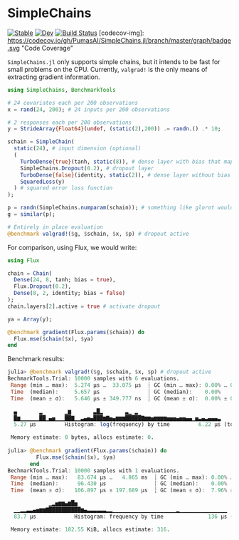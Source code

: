 # SimpleChains

[![Stable](https://img.shields.io/badge/docs-stable-blue.svg)](https://JuliaSIMD.github.io/SimpleChains.jl/stable)
[![Dev](https://img.shields.io/badge/docs-dev-blue.svg)](https://JuliaSIMD.github.io/SimpleChains.jl/dev)
[![Build Status](https://github.com/JuliaSIMD/SimpleChains.jl/workflows/CI/badge.svg)](https://github.com/JuliaSIMD/SimpleChains.jl/actions)
[codecov-img]:          https://codecov.io/gh/PumasAI/SimpleChains.jl/branch/master/graph/badge.svg           "Code Coverage"

`SimpleChains.jl` only supports simple chains, but it intends to be fast for small problems on the CPU.
Currently, `valgrad!` is the only means of extracting gradient information.

```julia
using SimpleChains, BenchmarkTools

# 24 covariates each per 200 observations
x = rand(24, 200); # 24 inputs per 200 observations

# 2 responses each per 200 observations
y = StrideArray{Float64}(undef, (static(2),200)) .= randn.() .* 10;

schain = SimpleChain(
  static(24), # input dimension (optional)
  (
    TurboDense{true}(tanh, static(8)), # dense layer with bias that maps to 8 outputs and applies `tanh` activation
    SimpleChains.Dropout(0.2), # dropout layer
    TurboDense{false}(identity, static(2)), # dense layer without bias that maps to 2 outputs and `identity` activation
    SquaredLoss(y)
  ) # squared error loss function
);

p = randn(SimpleChains.numparam(schain)); # something like glorot would probably be a better way to initialize
g = similar(p);

# Entirely in place evaluation
@benchmark valgrad!($g, $schain, $x, $p) # dropout active
```
For comparison, using Flux, we would write:
```julia
using Flux

chain = Chain(
  Dense(24, 8, tanh; bias = true),
  Flux.Dropout(0.2),
  Dense(8, 2, identity; bias = false)
);
chain.layers[2].active = true # activate dropout

ya = Array(y);

@benchmark gradient(Flux.params($chain)) do
  Flux.mse($chain($x), $ya)
end
```

Benchmark results:
```julia
julia> @benchmark valgrad!($g, $schain, $x, $p) # dropout active
BechmarkTools.Trial: 10000 samples with 6 evaluations.
 Range (min … max):  5.274 μs …  33.075 μs  ┊ GC (min … max): 0.00% … 0.00%
 Time  (median):     5.657 μs               ┊ GC (median):    0.00%
 Time  (mean ± σ):   5.646 μs ± 349.777 ns  ┊ GC (mean ± σ):  0.00% ± 0.00%

  ▄       ▂       ▁▆       ▃█▂       ▃▁ ▂
  █▆▁▁▁▁▁▁██▁▄▅▁▁▁██▇▁▁▃▄▅▄███▆▇▅▄▆▆▆█████▇▆▆▅▆▆▆▆▅▅▅▄▅▅▄▄▁▅▃▄▃▄▄▄▃
  5.27 μs         Histogram: log(frequency) by time         6.22 μs (top 1%)

 Memory estimate: 0 bytes, allocs estimate: 0.
  
julia> @benchmark gradient(Flux.params($chain)) do
         Flux.mse($chain($x), $ya)
       end
BechmarkTools.Trial: 10000 samples with 1 evaluations.
 Range (min … max):   83.674 μs …   4.865 ms  ┊ GC (min … max): 0.00% … 93.21%
 Time  (median):      96.430 μs               ┊ GC (median):    0.00%
 Time  (mean ± σ):   106.897 μs ± 197.689 μs  ┊ GC (mean ± σ):  7.96% ±  4.22%

             ▁▂▅▆▆▄▆█▅
  ▁▁▂▂▃▃▄▅▆▆▇██████████▆▄▃▃▃▃▃▃▂▂▁▁▁▁▁▁▁▁▁▁▁▁▁▁▁▁▁▁▁▁▂▁▁▁▁▁▁▁▁▁▁▁▁▁▁▁
  83.7 μs            Histogram: frequency by time              136 μs (top 1%)

 Memory estimate: 182.55 KiB, allocs estimate: 316.
```

